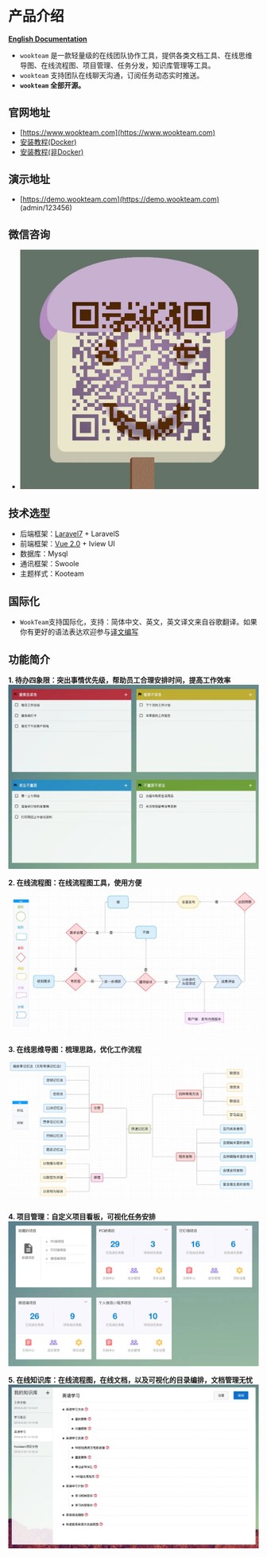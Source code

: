 # 产品介绍

**[English Documentation](./README-EN.md)**

- `wookteam` 是一款轻量级的在线团队协作工具，提供各类文档工具、在线思维导图、在线流程图、项目管理、任务分发，知识库管理等工具。
- `wookteam` 支持团队在线聊天沟通，订阅任务动态实时推送。
- **`wookteam` 全部开源。**

## 官网地址

- [https://www.wookteam.com](https://www.wookteam.com)
- [安装教程(Docker)](./INSTALL.md#安装设置使用docker)
- [安装教程(非Docker)](./INSTALL.md#安装设置如果你没有使用docker)

## 演示地址

- [https://demo.wookteam.com](https://demo.wookteam.com) (admin/123456)

## 微信咨询

- ![二维码](./resources/assets/statics/other/wxqr.jpeg)

## 技术选型

- 后端框架：[Laravel7](https://laravel.com/) + LaravelS
- 前端框架：[Vue 2.0](https://cn.vuejs.org/) + Iview UI
- 数据库：Mysql
- 通讯框架：Swoole
- 主题样式：Kooteam

## 国际化

- `WookTeam`支持国际化，支持：简体中文、英文，英文译文来自谷歌翻译。如果你有更好的语法表达欢迎参与[译文编写](https://docs.google.com/spreadsheets/d/1m0de8-5vCwjKRwW_lsgzsi8wmOmQRl_bIMGN988Keak/edit?usp=sharing)

## 功能简介

**1. 待办四象限：突出事情优先级，帮助员工合理安排时间，提高工作效率**
![待办四象限：突出事情优先级，帮助员工合理安排时间，提高工作效率](./resources/assets/statics/images/index/todo.jpg)

**2. 在线流程图：在线流程图工具，使用方便**
![在线流程图：在线流程图工具，使用方便](./resources/assets/statics/images/index/banner/1.jpg)

**3. 在线思维导图：梳理思路，优化工作流程**
![在线思维导图：梳理思路，优化工作流程](./resources/assets/statics/images/index/banner/2.jpg)

**4. 项目管理：自定义项目看板，可视化任务安排**
![项目管理：自定义项目看板，可视化任务安排](./resources/assets/statics/images/index/project.jpg)

**5. 在线知识库：在线流程图，在线文档，以及可视化的目录编排，文档管理无忧**
![在线知识库：在线流程图，在线文档，以及可视化的目录编排，文档管理无忧](./resources/assets/statics/images/index/wiki.jpg)
